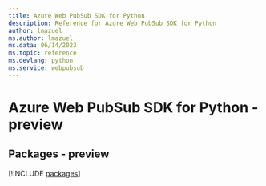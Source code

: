 ```yaml
---
title: Azure Web PubSub SDK for Python
description: Reference for Azure Web PubSub SDK for Python
author: lmazuel
ms.author: lmazuel
ms.data: 06/14/2023
ms.topic: reference
ms.devlang: python
ms.service: webpubsub
---
```

# Azure Web PubSub SDK for Python - preview
## Packages - preview
[!INCLUDE [packages](web-pubsub-index.md)]